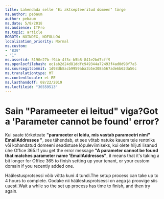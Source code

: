 ```yaml
---
title: Lahendada selle "Ei aktsepteeritud domeen" tõrge
ms.author: pebaum
author: pebaum
ms.date: 5/8/2018
ms.audience: ITPro
ms.topic: article
ROBOTS: NOINDEX, NOFOLLOW
localization_priority: Normal
ms.custom:
- "839"
- "1"
ms.assetid: 5190e27b-f94b-4f3c-b5b8-841e2bd7cff9
ms.openlocfilehash: ec1ab2d24d81ddfc949344a72493f4ad0d98f7a5
ms.sourcegitcommit: 1d98db8acb9959aba3b5e308a567ade6b62da56c
ms.translationtype: MT
ms.contentlocale: et-EE
ms.lasthandoff: 08/22/2019
ms.locfileid: "36559513"
---
```

# <a name="got-a-parameter-cannot-be-found-error"></a><span data-ttu-id="b35c3-102">Sain "Parameeter ei leitud" viga?</span><span class="sxs-lookup"><span data-stu-id="b35c3-102">Got a 'Parameter cannot be found' error?</span></span>

<span data-ttu-id="b35c3-103">Kui saate tõrketeate **"parameeter ei leidu, mis vastab parameetri nimi" EmailAddresses "**, see tähendab, et see võtab natuke kauem teie rentniku või kohandatud domeeni seadistuse lõpuleviimiseks, kui olete hiljuti lisanud ühe Office 365.</span><span class="sxs-lookup"><span data-stu-id="b35c3-103">If you get the error message **"A parameter cannot be found that matches parameter name 'EmailAddresses"**, it means that it's taking a bit longer for Office 365 to finish setting up your tenant, or your custom domain if you recently added one.</span></span>
  
<span data-ttu-id="b35c3-104">Häälestusprotsessi võib võtta kuni 4 tundi.</span><span class="sxs-lookup"><span data-stu-id="b35c3-104">The setup process can take up to 4 hours to complete.</span></span> <span data-ttu-id="b35c3-105">Oodake nii häälestusprotsessi on aega ja proovige siis uuesti.</span><span class="sxs-lookup"><span data-stu-id="b35c3-105">Wait a while so the set up process has time to finish, and then try again.</span></span>
  